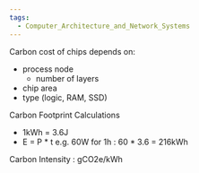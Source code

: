 ```yaml
---
tags:
  - Computer_Architecture_and_Network_Systems
---
```

Carbon cost of chips depends on:
- process node
	- number of layers
- chip area
- type (logic, RAM, SSD)

Carbon Footprint Calculations
- 1kWh = 3.6J
- E = P * t
	e.g. 60W for 1h : 60 * 3.6 = 216kWh

Carbon Intensity : gCO2e/kWh